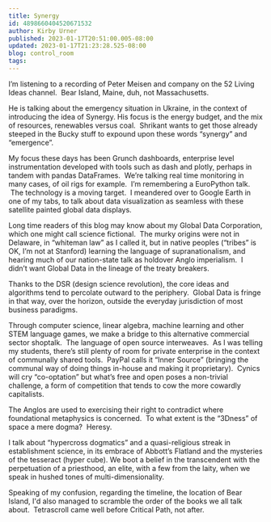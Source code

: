 ```yaml
---
title: Synergy
id: 4898660404520671532
author: Kirby Urner
published: 2023-01-17T20:51:00.005-08:00
updated: 2023-01-17T21:23:28.525-08:00
blog: control_room
tags: 
---
```


I’m listening to a recording of Peter Meisen and company on the 52 Living Ideas channel.  Bear Island, Maine, duh, not Massachusetts. 

He is talking about the emergency situation in Ukraine, in the context of introducing the idea of Synergy. His focus is the energy budget, and the mix of resources, renewables versus coal.  Shrikant wants to get those already steeped in the Bucky stuff to expound upon these words “synergy” and “emergence”.

My focus these days has been Grunch dashboards, enterprise level instrumentation developed with tools such as dash and plotly, perhaps in tandem with pandas DataFrames.  We’re talking real time monitoring in many cases, of oil rigs for example.  I’m remembering a EuroPython talk.  The technology is a moving target.  I meandered over to Google Earth in one of my tabs, to talk about data visualization as seamless with these satellite painted global data displays.

Long time readers of this blog may know about my Global Data Corporation, which one might call science fictional.  The murky origins were not in Delaware, in “whiteman law” as I called it, but in native peoples (“tribes” is OK, I’m not at Stanford) learning the language of supranationalism, and hearing much of our nation-state talk as holdover Anglo imperialism.  I didn’t want Global Data in the lineage of the treaty breakers.

Thanks to the DSR (design science revolution), the core ideas and algorithms tend to percolate outward to the periphery.  Global Data is fringe in that way, over the horizon, outside the everyday jurisdiction of most business paradigms.  

Through computer science, linear algebra, machine learning and other STEM language games, we make a bridge to this alternative commercial sector shoptalk.  The language of open source interweaves.  As I was telling my students, there’s still plenty of room for private enterprise in the context of communally shared tools.  PayPal calls it “Inner Source” (bringing the communal way of doing things in-house and making it proprietary).  Cynics will cry “co-optation” but what’s free and open poses a non-trivial challenge, a form of competition that tends to cow the more cowardly capitalists.

The Anglos are used to exercising their right to contradict where foundational metaphysics is concerned.  To what extent is the “3Dness” of space a mere dogma?  Heresy.  

I talk about “hypercross dogmatics” and a quasi-religious streak in establishment science, in its embrace of Abbott’s Flatland and the mysteries of the tesseract (hyper cube). We boot a belief in the transcendent with the perpetuation of a priesthood, an elite, with a few from the laity, when we speak in hushed tones of multi-dimensionality.

Speaking of my confusion, regarding the timeline, the location of Bear Island, I'd also managed to scramble the order of the books we all talk about.  Tetrascroll came well before Critical Path, not after.